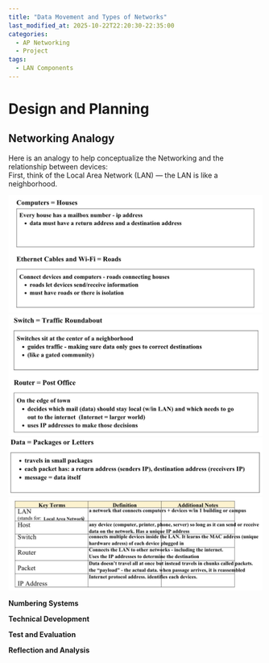 ```yaml
---
title: "Data Movement and Types of Networks"
last_modified_at: 2025-10-22T22:20:30-22:35:00
categories:
  - AP Networking
  - Project
tags:
  - LAN Components
---
```


# Design and Planning

## Networking Analogy

Here is an analogy to help conceptualize the Networking and the relationship between devices:  
First, think of the Local Area Network (LAN) — the LAN is like a neighborhood.

![Data Movement and Types of Networks](../assets/images/Photo9DataMovementandTypesofNetworks.jpg) ![Data Movement and Types of Networks](../assets/images/Photo10DataMovementandTypesofNetworks.jpg)
![Data Movement and Types of Networks](../assets/images/Photo11DataMovementandTypesofNetworks.jpg)
![Data Movement and Types of Networks](../assets/images/Photo12DataMovementandTypesofNetworks.jpg)


**Numbering Systems**

**Technical Development**

**Test and Evaluation**

**Reflection and Analysis**

